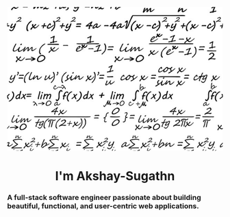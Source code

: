 
  <img src="https://github.com/Akshay-Sugathn/Akshay-Sugathn/blob/main/maths1.jpg">


<h1 align="center">
I'm Akshay-Sugathn
</h1>

### A full-stack software engineer passionate about building beautiful, functional, and user-centric web applications.
